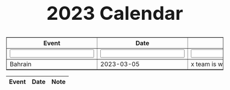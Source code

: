 <html>
<head>

  <meta charset="utf-8" />
  <title>F1 Races</title>
  <meta event="description" content="F1 Races and their Information." />
  <style>
    table.center {
      margin-left: auto;
      margin-right: auto;
    }
      *{
      font-family: "Inter", sans-serif;
    }
    body{
      font-size: 1rem;
      font-weight: 400;aa
      line-height: 1.5;
      text-align: left;
    }
    .card{
      border-style: round;
      border-radius: 5px;
      border-width: 20px;
      padding-top: 1.25rem;
      padding-right: 1.25rem;
      padding-bottom: 1.25rem;
      padding-left: 1.25rem;
      background-color: #fcf8f7; 
      width:80%;
      margin-left: 8%;
      margin-top: 2%;
      margin-bottom: 2%;
      position: relative;
      column;flex-direction:column;min-width:0;
      display:-ms-flexbox;display:flex;
      }
    .card-title{
      margin-left:5px; 
      margin-top:5px;
    }
    .form-control{
      margin-left:5px; 
      border-style: round;
      border-radius: 5px;
      border-width: 2px; 
      width: 98%;
      length: 100%;
      font-family: sans-serif;
      padding: 0.375rem 0.75rem;
      font-size: 1rem;
      font-weight: 400;
      line-height: 1.5;
      color: #495057;
      background-color: #fff;
      background-clip: padding-box;
      border: 1px solid #ced4da;
    }
    .form-group {
      margin-bottom: 1rem;
    }
  </style>
</head>

<script type="text/javascript" src="table_script.js"></script>

<body>
<h1 style="text-align: center; font-size: 50px">
2023 Calendar
</h1>


<table class="races" border="1" align='center' cellspacing=2 cellpadding=5 id="data_table" border=1>
  <tr>
    <th>Event</th>
    <th>Date</th>
    <th>Notes</th>
    <th>Add</th>
  </tr>

<tr>
<td><input type="text" id="new_event"></td>
<td><input type="text" id="new_date"></td>
<td><input type="text" id="new_note"></td>
<td><input type="button" class="add" onclick="add_row();" value="Add Row"></td>
</tr>

<tr id="row1">
<td id="event_row1">Bahrain</td>
<td id="date_row1">2023-03-05</td>
<td id="note_row1">x team is winning!!!</td>
<td>
</td>
</tr>
</table>
<script type="text/javascript">
    const races = document.querySelector(".races");
    fetch("http://ergast.com/api/f1/2023/races.json")
      .then((data) => data.json())
      .then((data) => {
        console.log(data);
        data.MRData.RaceTable.Races.forEach((data) => {
          races.innerHTML += `
      <tr>
        <td>${data.raceName}</td>
        <td>${data.date}</td>
        <td></td>
        <td></td>
      </tr>`;
        });
      });
  </script>

  <table id = "items">
    <thead>
      <tr>
        <th>Event</th>
        <th>Date</th>
        <th>Note</th>
      </tr>
    </thead>
    <tbody></tbody>
  </table>
  <!-- pass in url here, make a js variable, pls do this nathan 
            make buy -->

<script>
  const itemContainer = document.getElementById("items");
//   const options = {
//       method: 'GET', // *GET, POST, PUT, DELETE, etc.
//       mode: 'no-cors', // no-cors, *cors, same-origin
//       cache: 'default', // *default, no-cache, reload, force-cache, only-if-cached
//       credentials: 'omit', // include, *same-origin, omit
//       headers: {
//       'Content-Type': 'application/json'
//       // 'Content-Type': 'application/x-www-form-urlencoded',
//       },
//   };
  
    function listItems() {
    // fetch the API
    fetch("https://f1-backend.aadit.dev/api/calendar/", {method: "GET", mode: 'cors',cache: 'no-cache', credentials: 'include', headers: {'Content-Type': "application/json"}})
      // response is a RESTful "promise" on any successful fetch
      .then(response => {
        // check for response errors
        if (response.status !== 200) {
            const errorMsg = 'Database response error: ' + response.status;
            console.log(errorMsg);
            const tr = document.createElement("tr");
            const td = document.createElement("td");
            td.innerHTML = errorMsg;
            tr.appendChild(td);
            itemContainer.appendChild(tr);
            return;
        }
        // valid response will have json data
        response.json()
        .then(data => {
            for (const row of data) {

              const tr = document.createElement("tr");

              const id = document.createElement("td");
              const event = document.createElement("td");
              const dateOfEvent = document.createElement("td");
              const note = document.createElement("td");

              id.innerHTML = row.id;
              event.innerHTML = row.event;
              dateOfEvent.innerHTML = row.dateOfEvent;
              note.innerHTML = row.note;

              tr.appendChild(id);
              tr.appendChild(event);
              tr.appendChild(dateOfEvent);
              tr.appendChild(note);

              itemContainer.appendChild(tr);
            }
        })
    })
  }

  listItems();
</script>


</body>
</html>
